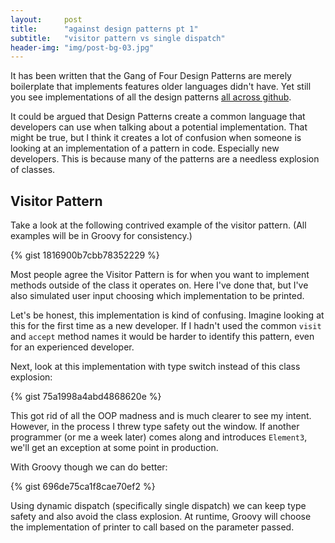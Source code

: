```yaml
---
layout:     post
title:      "against design patterns pt 1"
subtitle:   "visitor pattern vs single dispatch"
header-img: "img/post-bg-03.jpg"
---
```


It has been written that the Gang of Four Design Patterns are merely boilerplate
that implements features older languages didn't have. Yet still you see implementations
of all the design patterns
<a href="https://github.com/search?l=Java&q=design+patterns&type=Repositories&utf8=%E2%9C%93">
all across github</a>.

It could be argued that Design Patterns create a common language that developers can use
when talking about a potential implementation. That might be true, but I think it creates
a lot of confusion when someone is looking at an implementation of a pattern in code.
Especially new developers. This is because many of the patterns are a needless explosion of classes.

<h2 class="section-heading">Visitor Pattern</h2>

Take a look at the following contrived example of the visitor pattern. (All examples will be
in Groovy for consistency.)

{% gist 1816900b7cbb78352229 %}

Most people agree the Visitor Pattern is for when you want to implement methods outside of
the class it operates on. Here I've done that, but I've also simulated user input choosing
which implementation to be printed.

Let's be honest, this implementation is kind of confusing. Imagine looking at this for the
first time as a new developer. If I hadn't used the common `visit` and `accept` method names
it would be harder to identify this pattern, even for an experienced developer.

Next, look at this implementation with type switch instead of this class explosion:

{% gist 75a1998a4abd4868620e %}

This got rid of all the OOP madness and is much clearer to see my intent. However, in the
process I threw type safety out the window. If another programmer (or me a week later) comes
along and introduces `Element3`, we'll get an exception at some point in production.

With Groovy though we can do better:

{% gist 696de75ca1f8cae70ef2 %}

Using dynamic dispatch (specifically single dispatch) we can keep type safety and also avoid
the class explosion. At runtime, Groovy will choose the implementation of printer to call based
on the parameter passed.

